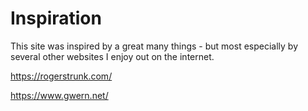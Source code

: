 # Inspiration

This site was inspired by a great many things - but most especially by several other websites I enjoy out on the internet.

https://rogerstrunk.com/

https://www.gwern.net/

